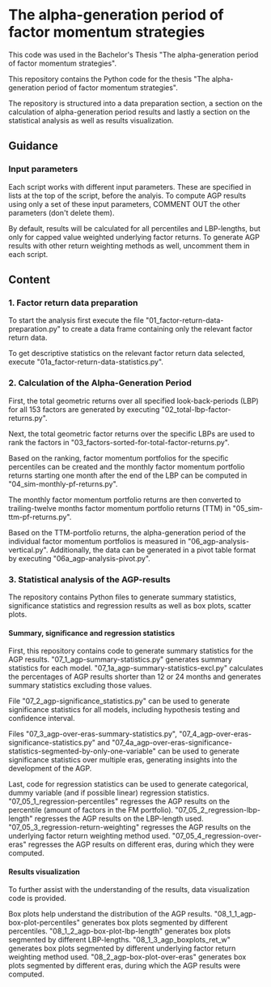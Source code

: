 # The alpha-generation period of factor momentum strategies

This code was used in the Bachelor's Thesis "The alpha-generation period of factor momentum strategies".

This repository contains the Python code for the thesis "The alpha-generation period of factor momentum strategies". 

The repository is structured into a data preparation section, a section on the calculation of alpha-generation period results and lastly a section on the statistical analysis as well as results visualization.


## Guidance
### Input parameters
Each script works with different input parameters. These are specified in lists at the top of the script, before the analyis.
To compute AGP results using only a set of these input parameters, COMMENT OUT the other parameters (don't delete them).

By default, results will be calculated for all percentiles and LBP-lengths, but only for capped value weighted underlying factor returns. To generate AGP results with other return weighting methods as well, uncomment them in each script.

## Content
### 1. Factor return data preparation

To start the analysis first execute the file "01_factor-return-data-preparation.py" to create a data frame containing only the relevant factor return data.

To get descriptive statistics on the relevant factor return data selected, execute "01a_factor-return-data-statistics.py".


### 2. Calculation of the Alpha-Generation Period

First, the total geometric returns over all specified look-back-periods (LBP) for all 153 factors are generated by executing "02_total-lbp-factor-returns.py".

Next, the total geometric factor returns over the specific LBPs are used to rank the factors in "03_factors-sorted-for-total-factor-returns.py".

Based on the ranking, factor momentum portfolios for the specific percentiles can be created and the monthly factor momentum portfolio returns starting one month after the end of the LBP can be computed in "04_sim-monthly-pf-returns.py".

The monthly factor momentum portfolio returns are then converted to trailing-twelve months factor momentum portfolio returns (TTM) in "05_sim-ttm-pf-returns.py".

Based on the TTM-portfolio returns, the alpha-generation period of the individual factor momentum portfolios is measured in "06_agp-analysis-vertical.py". Additionally, the data can be generated in a pivot table format by executing "06a_agp-analysis-pivot.py".


### 3. Statistical analysis of the AGP-results
The repository contains Python files to generate summary statistics, significance statistics and regression results as well as box plots, scatter plots.


#### Summary, significance and regression statistics
First, this repository contains code to generate summary statistics for the AGP results. 
"07_1_agp-summary-statistics.py" generates summary statistics for each model. 
"07_1a_agp-summary-statistics-excl.py" calculates the percentages of AGP results shorter than 12 or 24 months and generates summary statistics excluding those values.

File "07_2_agp-significance_statistics.py" can be used to generate significance statistics for all models, including hypothesis testing and confidence interval.

Files "07_3_agp-over-eras-summary-statistics.py", "07_4_agp-over-eras-significance-statistics.py" and "07_4a_agp-over-eras-significance-statistics-segmented-by-only-one-variable" can be used to generate significance statistics over multiple eras, generating insights into the development of the AGP.

Last, code for regression statistics can be used to generate categorical, dummy variable (and if possible linear) regression statistics. 
"07_05_1_regression-percentiles" regresses the AGP results on the percentile (amount of factors in the FM portfolio).
"07_05_2_regression-lbp-length" regresses the AGP results on the LBP-length used.
"07_05_3_regression-return-weighting" regresses the AGP results on the underlying factor return weighting method used.
"07_05_4_regression-over-eras" regresses the AGP results on different eras, during which they were computed.

#### Results visualization
To further assist with the understanding of the results, data visualization code is provided.

Box plots help understand the distribution of the AGP results. 
"08_1_1_agp-box-plot-percentiles" generates box plots segmented by different percentiles.
"08_1_2_agp-box-plot-lbp-length" generates box plots segmented by different LBP-lengths.
"08_1_3_agp_boxplots_ret_w" generates box plots segmented by different underlying factor return weighting method used.
"08_2_agp-box-plot-over-eras" generates box plots segmented by different eras, during which the AGP results were computed.
